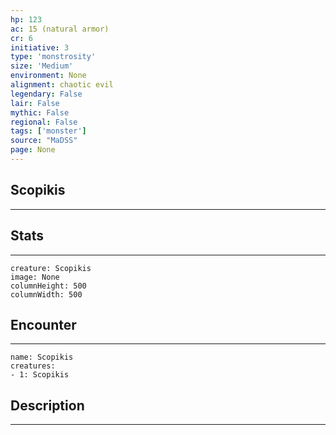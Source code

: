 ```yaml
---
hp: 123
ac: 15 (natural armor)
cr: 6
initiative: 3
type: 'monstrosity'    
size: 'Medium'
environment: None
alignment: chaotic evil
legendary: False
lair: False
mythic: False
regional: False
tags: ['monster']
source: "MaDSS"
page: None
---
```


## Scopikis
---



## Stats
---

```statblock
creature: Scopikis
image: None
columnHeight: 500
columnWidth: 500
```

## Encounter
---

```encounter-table
name: Scopikis
creatures:
- 1: Scopikis
```

## Description
---




